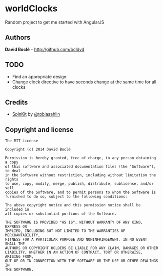 worldClocks
=====================

Random project to get me started with AngularJS


## Authors

**David Boclé** - http://github.com/bcldvd


## TODO
- Find an appropriate design
- Change clock directive to have seconds change at the same time for all clocks


## Credits

- [SpinKit](https://github.com/tobiasahlin/SpinKit) by [@tobiasahlin](https://github.com/tobiasahlin)


## Copyright and license

    The MIT License

    Copyright (c) 2014 David Boclé

    Permission is hereby granted, free of charge, to any person obtaining a copy
    of this software and associated documentation files (the "Software"), to deal
    in the Software without restriction, including without limitation the rights
    to use, copy, modify, merge, publish, distribute, sublicense, and/or sell
    copies of the Software, and to permit persons to whom the Software is
    furnished to do so, subject to the following conditions:

    The above copyright notice and this permission notice shall be included in
    all copies or substantial portions of the Software.

    THE SOFTWARE IS PROVIDED "AS IS", WITHOUT WARRANTY OF ANY KIND, EXPRESS OR
    IMPLIED, INCLUDING BUT NOT LIMITED TO THE WARRANTIES OF MERCHANTABILITY,
    FITNESS FOR A PARTICULAR PURPOSE AND NONINFRINGEMENT. IN NO EVENT SHALL THE
    AUTHORS OR COPYRIGHT HOLDERS BE LIABLE FOR ANY CLAIM, DAMAGES OR OTHER
    LIABILITY, WHETHER IN AN ACTION OF CONTRACT, TORT OR OTHERWISE, ARISING FROM,
    OUT OF OR IN CONNECTION WITH THE SOFTWARE OR THE USE OR OTHER DEALINGS IN
    THE SOFTWARE.